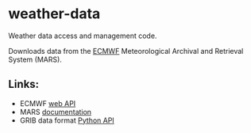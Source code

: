 # weather-data
Weather data access and management code.

Downloads data from the [ECMWF](https://www.ecmwf.int/) Meteorological Archival and Retrieval System (MARS).

## Links:
- ECMWF [web API](https://software.ecmwf.int/wiki/display/WEBAPI/ECMWF+Web+API+Home)
- MARS [documentation](https://software.ecmwf.int/wiki/display/UDOC/MARS+user+documentation)
- GRIB data format [Python API](https://software.ecmwf.int/wiki/display/ECC/ecCodes+Home)
